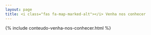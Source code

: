 ```yaml
---
layout: page
title: <i class="fas fa-map-marked-alt"></i> Venha nos conhecer
---
```


{% include conteudo-venha-nos-conhecer.html %}
